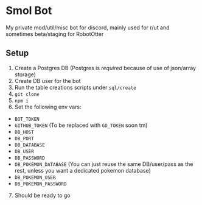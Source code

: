 # Smol Bot

My private mod/util/misc bot for discord, mainly used for r/ut and sometimes beta/staging for RobotOtter

## Setup

1. Create a Postgres DB (Postgres is *required* because of use of json/array storage)
2. Create DB user for the bot
3. Run the table creations scripts under `sql/create`
4. `git clone`  
5. `npm i`  
6. Set the following env vars:

  - `BOT_TOKEN`
  - `GITHUB_TOKEN` (To be replaced with `GD_TOKEN` soon tm)
  - `DB_HOST`
  - `DB_PORT`
  - `DB_DATABASE`
  - `DB_USER`
  - `DB_PASSWORD`
  - `DB_POKEMON_DATABASE` (You can just reuse the same DB/user/pass as the rest, unless you want a dedicated pokemon database)
  - `DB_POKEMON_USER`
  - `DB_POKEMON_PASSWORD`

7. Should be ready to go
